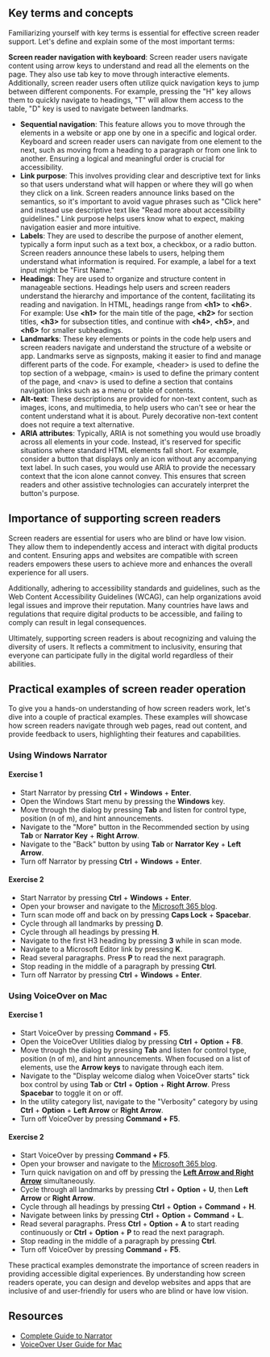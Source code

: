 ## Key terms and concepts

Familiarizing yourself with key terms is essential for effective screen reader support. Let's define and explain some of the most important terms:

 **Screen reader navigation with keyboard**: Screen reader users navigate content using arrow keys to understand and read all the elements on the page. They also use tab key to move through interactive elements. Additionally, screen reader users often utilize quick navigation keys to jump between different components. For example, pressing the "H" key allows them to quickly navigate to headings, "T" will allow them access to the table, "D" key is used to navigate between landmarks.
- **Sequential navigation**: This feature allows you to move through the elements in a website or app one by one in a specific and logical order. Keyboard and screen reader users can navigate from one element to the next, such as moving from a heading to a paragraph or from one link to another. Ensuring a logical and meaningful order is crucial for accessibility.
- **Link purpose**: This involves providing clear and descriptive text for links so that users understand what will happen or where they will go when they click on a link. Screen readers announce links based on the semantics, so it's important to avoid vague phrases such as "Click here" and instead use descriptive text like "Read more about accessibility guidelines." Link purpose helps users know what to expect, making navigation easier and more intuitive. 
- **Labels**: They are used to describe the purpose of another element, typically a form input such as a text box, a checkbox, or a radio button. Screen readers announce these labels to users, helping them understand what information is required. For example, a label for a text input might be "First Name."
- **Headings**: They are used to organize and structure content in manageable sections. Headings help users and screen readers understand the hierarchy and importance of the content, facilitating its reading and navigation. In HTML, headings range from **\<h1>** to **\<h6>**. For example: Use **\<h1>** for the main title of the page, **\<h2>** for section titles, **\<h3>** for subsection titles, and continue with **\<h4>**, **\<h5>**, and **\<h6>** for smaller subheadings.
- **Landmarks**: These key elements or points in the code help users and screen readers navigate and understand the structure of a website or app. Landmarks serve as signposts, making it easier to find and manage different parts of the code. For example, \<header> is used to define the top section of a webpage, \<main> is used to define the primary content of the page, and \<nav> is used to define a section that contains navigation links such as a menu or table of contents.
- **Alt-text**: These descriptions are provided for non-text content, such as images, icons, and multimedia, to help users who can't see or hear the content understand what it is about. Purely decorative non-text content does not require a text alternative.
- **ARIA attributes**: Typically, ARIA is not something you would use broadly across all elements in your code. Instead, it's reserved for specific situations where standard HTML elements fall short. For example, consider a button that displays only an icon without any accompanying text label. In such cases, you would use ARIA to provide the necessary context that the icon alone cannot convey. This ensures that screen readers and other assistive technologies can accurately interpret the button's purpose.

## Importance of supporting screen readers

Screen readers are essential for users who are blind or have low vision. They allow them to independently access and interact with digital products and content. Ensuring apps and websites are compatible with screen readers empowers these users to achieve more and enhances the overall experience for all users. 

Additionally, adhering to accessibility standards and guidelines, such as the Web Content Accessibility Guidelines (WCAG), can help organizations avoid legal issues and improve their reputation. Many countries have laws and regulations that require digital products to be accessible, and failing to comply can result in legal consequences.

Ultimately, supporting screen readers is about recognizing and valuing the diversity of users. It reflects a commitment to inclusivity, ensuring that everyone can participate fully in the digital world regardless of their abilities.

## Practical examples of screen reader operation

To give you a hands-on understanding of how screen readers work, let's dive into a couple of practical examples. These examples will showcase how screen readers navigate through web pages, read out content, and provide feedback to users, highlighting their features and capabilities.

### Using Windows Narrator

#### Exercise 1
- Start Narrator by pressing **Ctrl** + **Windows** + **Enter**. 
- Open the Windows Start menu by pressing the **Windows** key.
- Move through the dialog by pressing **Tab** and listen for control type, position (n of m), and hint announcements.
- Navigate to the "More" button in the Recommended section by using **Tab** or **Narrator Key** + **Right Arrow**.
- Navigate to the "Back" button by using **Tab** or **Narrator Key** + **Left Arrow**.
- Turn off Narrator by pressing **Ctrl** + **Windows** + **Enter**. 

#### Exercise 2
- Start Narrator by pressing **Ctrl** + **Windows** + **Enter**. 
- Open your browser and navigate to the [Microsoft 365 blog](https://www.microsoft.com/en-us/microsoft-365/blog/2023/03/08/create-inclusive-content-with-the-new-accessibility-assistant-in-microsoft-365/).
- Turn scan mode off and back on by pressing **Caps Lock** + **Spacebar**.
- Cycle through all landmarks by pressing **D**.
- Cycle through all headings by pressing **H**.
- Navigate to the first H3 heading by pressing **3** while in scan mode.
- Navigate to a Microsoft Editor link by pressing **K**.
- Read several paragraphs. Press **P** to read the next paragraph.
- Stop reading in the middle of a paragraph by pressing **Ctrl**.
- Turn off Narrator by pressing **Ctrl** + **Windows** + **Enter**. 

### Using VoiceOver on Mac

#### Exercise 1
- Start VoiceOver by pressing **Command** + **F5**. 
- Open the VoiceOver Utilities dialog by pressing **Ctrl** + **Option** + **F8**.
- Move through the dialog by pressing **Tab** and listen for control type, position (n of m), and hint announcements. When focused on a list of elements, use the **Arrow keys** to navigate through each item.
- Navigate to the "Display welcome dialog when VoiceOver starts" tick box control by using **Tab** or **Ctrl** + **Option** + **Right Arrow**. Press **Spacebar** to toggle it on or off.
- In the utility category list, navigate to the "Verbosity" category by using **Ctrl** + **Option** + **Left Arrow** or **Right Arrow**.
- Turn off VoiceOver by pressing **Command + F5**. 

#### Exercise 2
- Start VoiceOver by pressing **Command + F5**. 
- Open your browser and navigate to the [Microsoft 365 blog](https://www.microsoft.com/en-us/microsoft-365/blog/2023/03/08/create-inclusive-content-with-the-new-accessibility-assistant-in-microsoft-365/).
- Turn quick navigation on and off by pressing the **[Left Arrow and Right Arrow](https://www.microsoft.com/en-us/microsoft-365/blog/2023/03/08/create-inclusive-content-with-the-new-accessibility-assistant-in-microsoft-365/)** simultaneously.
- Cycle through all landmarks by pressing **Ctrl** + **Option** + **U**, then **Left Arrow** or **Right Arrow**.
- Cycle through all headings by pressing **Ctrl** + **Option** + **Command** + **H**.
- Navigate between links by pressing **Ctrl** + **Option** + **Command** + **L**.
- Read several paragraphs. Press **Ctrl** + **Option** + **A** to start reading continuously or **Ctrl** + **Option** + **P** to read the next paragraph.
- Stop reading in the middle of a paragraph by pressing **Ctrl**.
- Turn off VoiceOver by pressing **Command** + **F5**. 

These practical examples demonstrate the importance of screen readers in providing accessible digital experiences. By understanding how screen readers operate, you can design and develop websites and apps that are inclusive of and user-friendly for users who are blind or have low vision.

## Resources

- [Complete Guide to Narrator](https://support.microsoft.com/en-us/windows/complete-guide-to-narrator-e4397a0d-ef4f-b386-d8ae-c172f109bdb1) 
- [VoiceOver User Guide for Mac](https://support.apple.com/guide/voiceover/welcome/mac)
